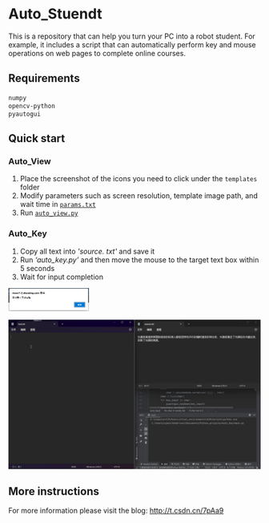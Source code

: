 # Auto_Stuendt
This is a repository that can help you turn your PC into a robot student. For example, it includes a script that can automatically perform key and mouse operations on web pages to complete online courses.

## Requirements
```
numpy
opencv-python
pyautogui
```

## Quick start
### Auto_View
1. Place the screenshot of the icons you need to click under the `templates` folder
2. Modify parameters such as screen resolution, template image path, and wait time in [`params.txt`](./Auto_View/params.txt)
3. Run [`auto_view.py`](./Auto_View/auto_view.txt)

### Auto_Key
1. Copy all text into *'source. txt'* and save it
2. Run *‘auto_key.py’* and then move the mouse to the target text box within 5 seconds
3. Wait for input completion
<img src="./Auto_Key/figures/barrier.png" alt="barrier" style="zoom:35%;" />

![test](./Auto_Key/figures/test.gif)

## More instructions
For more information please visit the blog: http://t.csdn.cn/7pAa9
